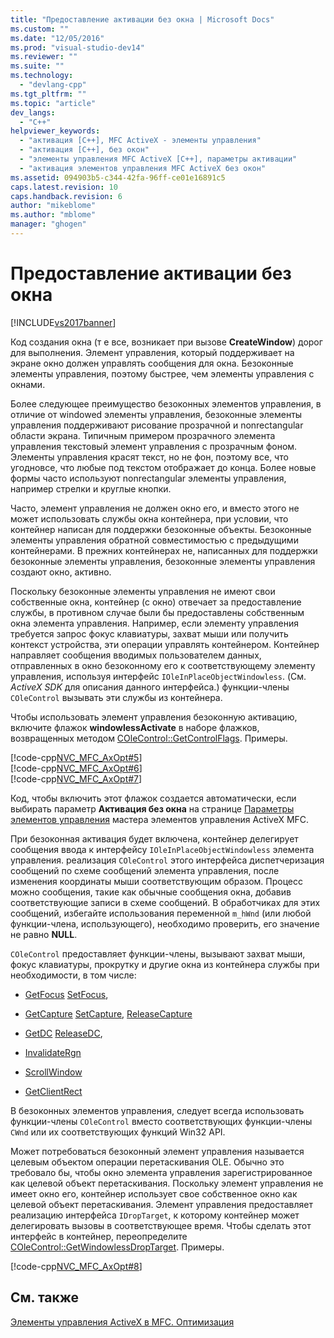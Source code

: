 ```yaml
---
title: "Предоставление активации без окна | Microsoft Docs"
ms.custom: ""
ms.date: "12/05/2016"
ms.prod: "visual-studio-dev14"
ms.reviewer: ""
ms.suite: ""
ms.technology: 
  - "devlang-cpp"
ms.tgt_pltfrm: ""
ms.topic: "article"
dev_langs: 
  - "C++"
helpviewer_keywords: 
  - "активация [C++], MFC ActiveX - элементы управления"
  - "активация [C++], без окон"
  - "элементы управления MFC ActiveX [C++], параметры активации"
  - "активация элементов управления MFC ActiveX без окон"
ms.assetid: 094903b5-c344-42fa-96ff-ce01e16891c5
caps.latest.revision: 10
caps.handback.revision: 6
author: "mikeblome"
ms.author: "mblome"
manager: "ghogen"
---
```

# Предоставление активации без окна
[!INCLUDE[vs2017banner](../assembler/inline/includes/vs2017banner.md)]

Код создания окна \(т е все, возникает при вызове **CreateWindow**\) дорог для выполнения.  Элемент управления, который поддерживает на экране окно должен управлять сообщения для окна.  Безоконные элементы управления, поэтому быстрее, чем элементы управления с окнами.  
  
 Более следующее преимущество безоконных элементов управления, в отличие от windowed элементы управления, безоконные элементы управления поддерживают рисование прозрачной и nonrectangular области экрана.  Типичным примером прозрачного элемента управления текстовый элемент управления с прозрачным фоном.  Элементы управления красят текст, но не фон, поэтому все, что угодновсе, что любые под текстом отображает до конца.  Более новые формы часто используют nonrectangular элементы управления, например стрелки и круглые кнопки.  
  
 Часто, элемент управления не должен окно его, и вместо этого не может использовать службы окна контейнера, при условии, что контейнер написан для поддержки безоконные объекты.  Безоконные элементы управления обратной совместимостью с предыдущими контейнерами.  В прежних контейнерах не, написанных для поддержки безоконные элементы управления, безоконные элементы управления создают окно, активно.  
  
 Поскольку безоконные элементы управления не имеют свои собственные окна, контейнер \(с окно\) отвечает за предоставление службы, в противном случае были бы предоставлены собственным окна элемента управления.  Например, если элементу управления требуется запрос фокус клавиатуры, захват мыши или получить контекст устройства, эти операции управлять контейнером.  Контейнер направляет сообщения вводимых пользователем данных, отправленных в окно безоконному его к соответствующему элементу управления, используя интерфейс `IOleInPlaceObjectWindowless`. \(См. *ActiveX SDK*  для описания данного интерфейса.\) функции\-члены `COleControl` вызывать эти службы из контейнера.  
  
 Чтобы использовать элемент управления безоконную активацию, включите флажок **windowlessActivate**  в наборе флажков, возвращенных методом [COleControl::GetControlFlags](../Topic/COleControl::GetControlFlags.md).  Примеры.  
  
 [!code-cpp[NVC_MFC_AxOpt#5](../mfc/codesnippet/CPP/providing-windowless-activation_1.cpp)]  
[!code-cpp[NVC_MFC_AxOpt#6](../mfc/codesnippet/CPP/providing-windowless-activation_2.cpp)]  
[!code-cpp[NVC_MFC_AxOpt#7](../mfc/codesnippet/CPP/providing-windowless-activation_3.cpp)]  
  
 Код, чтобы включить этот флажок создается автоматически, если выбирать параметр **Активация без окна** на странице [Параметры элементов управления](../mfc/reference/control-settings-mfc-activex-control-wizard.md) мастера элементов управления ActiveX MFC.  
  
 При безоконная активация будет включена, контейнер делегирует сообщения ввода к интерфейсу `IOleInPlaceObjectWindowless` элемента управления.  реализация `COleControl` этого интерфейса диспетчеризация сообщений по схеме сообщений элемента управления, после изменения координаты мыши соответствующим образом.  Процесс можно сообщения, такие как обычные сообщения окна, добавив соответствующие записи в схеме сообщений.  В обработчиках для этих сообщений, избегайте использования переменной `m_hWnd` \(или любой функции\-члена, использующего\), необходимо проверить, его значение не равно **NULL**.  
  
 `COleControl` предоставляет функции\-члены, вызывают захват мыши, фокус клавиатуры, прокрутку и другие окна из контейнера службы при необходимости, в том числе:  
  
-   [GetFocus](../Topic/COleControl::GetFocus.md) [SetFocus](../Topic/COleControl::SetFocus.md),  
  
-   [GetCapture](../Topic/COleControl::GetCapture.md) [SetCapture](../Topic/COleControl::SetCapture.md), [ReleaseCapture](../Topic/COleControl::ReleaseCapture.md)  
  
-   [GetDC](../Topic/COleControl::GetDC.md) [ReleaseDC](../Topic/COleControl::ReleaseDC.md),  
  
-   [InvalidateRgn](../Topic/COleControl::InvalidateRgn.md)  
  
-   [ScrollWindow](../Topic/COleControl::ScrollWindow.md)  
  
-   [GetClientRect](../Topic/COleControl::GetClientRect.md)  
  
 В безоконных элементов управления, следует всегда использовать функции\-члены `COleControl` вместо соответствующих функции\-члены `CWnd` или их соответствующих функций Win32 API.  
  
 Может потребоваться безоконный элемент управления называется целевым объектом операции перетаскивания OLE.  Обычно это требовало бы, чтобы окно элемента управления зарегистрированное как целевой объект перетаскивания.  Поскольку элемент управления не имеет окно его, контейнер использует свое собственное окно как целевой объект перетаскивания.  Элемент управления предоставляет реализацию интерфейса `IDropTarget`, к которому контейнер может делегировать вызовы в соответствующее время.  Чтобы сделать этот интерфейс в контейнер, переопределите [COleControl::GetWindowlessDropTarget](../Topic/COleControl::GetWindowlessDropTarget.md).  Примеры.  
  
 [!code-cpp[NVC_MFC_AxOpt#8](../mfc/codesnippet/CPP/providing-windowless-activation_4.cpp)]  
  
## См. также  
 [Элементы управления ActiveX в MFC. Оптимизация](../mfc/mfc-activex-controls-optimization.md)
